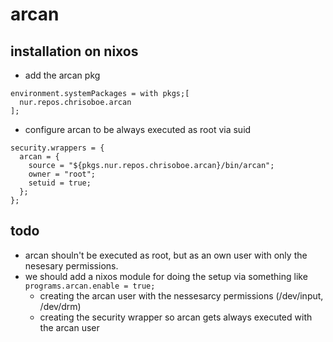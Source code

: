 # arcan
## installation on nixos

* add the arcan pkg
```
environment.systemPackages = with pkgs;[
  nur.repos.chrisoboe.arcan
];
```

* configure arcan to be always executed as root via suid
```
security.wrappers = {
  arcan = {
    source = "${pkgs.nur.repos.chrisoboe.arcan}/bin/arcan";
    owner = "root";
    setuid = true;
  };
};
```

## todo

* arcan shouln't be executed as root, but as an own user with only the nesesary permissions.
* we should add a nixos module for doing the setup via something like ``programs.arcan.enable = true;`` 
  * creating the arcan user with the nessesarcy permissions (/dev/input, /dev/drm)
  * creating the security wrapper so arcan gets always executed with the arcan user
